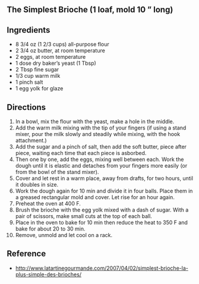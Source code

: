 ## The Simplest Brioche (1 loaf, mold 10 ” long)

## Ingredients
* 8 3/4 oz (1 2/3 cups) all-purpose flour
* 2 3/4 oz butter, at room temperature
* 2 eggs, at room temperature
* 1 dose dry baker’s yeast (1 Tbsp)
* 2 Tbsp fine sugar
* 1/3 cup warm milk
* 1 pinch salt
* 1 egg yolk for glaze

## Directions
1.  In a bowl, mix the flour with the yeast, make a hole in the middle.
2.  Add the warm milk mixing with the tip of your fingers (if using a stand mixer, pour the milk slowly and steadily while mixing, with the hook attachment.)
3.  Add the sugar and a pinch of salt, then add the soft butter, piece after piece, waiting each time that each piece is asborbed.
4.  Then one by one, add the eggs, mixing well between each. Work the dough until it is elastic and detaches from your fingers more easily (or from the bowl of the stand mixer).
5.  Cover and let rest in a warm place, away from drafts, for two hours, until it doubles in size.
6.  Work the dough again for 10 min and divide it in four balls. Place them in a greased rectangular mold and cover. Let rise for an hour again.
7.  Preheat the oven at 400 F.
8.  Brush the brioche with the egg yolk mixed with a dash of sugar. With a pair of scissors, make small cuts at the top of each ball.
9.  Place in the oven to bake for 10 min then reduce the heat to 350 F and bake for about 20 to 30 min.
10.  Remove, unmold and let cool on a rack.

## Reference
* http://www.latartinegourmande.com/2007/04/02/simplest-brioche-la-plus-simple-des-brioches/
